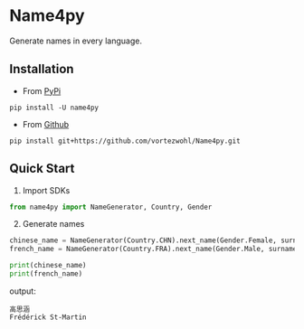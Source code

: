 # Name4py

Generate names in every language.

## Installation

- From [PyPi](https://pypi.org/project/name4py/)

```
pip install -U name4py
```

- From [Github](https://github.com/vortezwohl/Name4py/releases/tag/0.0.1)

```
pip install git+https://github.com/vortezwohl/Name4py.git
```

## Quick Start

1. Import SDKs

```python
from name4py import NameGenerator, Country, Gender
```

2. Generate names

```python
chinese_name = NameGenerator(Country.CHN).next_name(Gender.Female, surname_first=True, hyphenate=False)
french_name = NameGenerator(Country.FRA).next_name(Gender.Male, surname_first=False, hyphenate=True)
```

```python
print(chinese_name)
print(french_name)
```

output:

```
高思涵
Frédérick St-Martin
```
